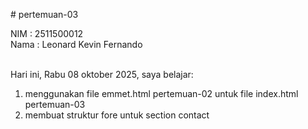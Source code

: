 # pertemuan-03

NIM : 2511500012<br>
Nama : Leonard Kevin Fernando<br><br>

Hari ini, Rabu 08 oktober 2025, saya belajar:
<ol>
<li>menggunakan file emmet.html pertemuan-02 untuk file index.html pertemuan-03</li>
<li>membuat struktur fore untuk section contact</li>
</ol>
